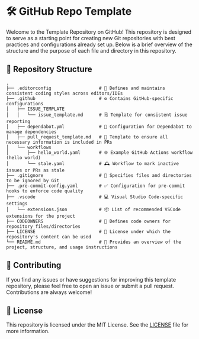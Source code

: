 # 🛠️ GitHub Repo Template

Welcome to the Template Repository on GitHub! This repository is designed to serve as a starting point for creating new Git repositories with best practices and configurations already set up. Below is a brief overview of the structure and the purpose of each file and directory in this repository.

## 📁 Repository Structure

```text
.
├── .editorconfig                  # 📝 Defines and maintains consistent coding styles across editors/IDEs
├── .github                        # ⚙️ Contains GitHub-specific configurations
│   ├── ISSUE_TEMPLATE
│   │   └── issue_template.md      # 🗒️ Template for consistent issue reporting
│   ├── dependabot.yml             # 🤖 Configuration for Dependabot to manage dependencies
│   ├── pull_request_template.md   # 📝 Template to ensure all necessary information is included in PRs
│   └── workflows
│       ├── hello_world.yaml       # 🌐 Example GitHub Actions workflow (hello world)
│       └── stale.yaml             # 🕰️ Workflow to mark inactive issues or PRs as stale
├── .gitignore                     # 🚫 Specifies files and directories to be ignored by Git
├── .pre-commit-config.yaml        # ✅ Configuration for pre-commit hooks to enforce code quality
├── .vscode                        # 💻 Visual Studio Code-specific settings
│   └── extensions.json            # 📦 List of recommended VSCode extensions for the project
├── CODEOWNERS                     # 👥 Defines code owners for repository files/directories
├── LICENSE                        # 📜 License under which the repository's content can be used
└── README.md                      # 📖 Provides an overview of the project, structure, and usage instructions
```

## 🤝 Contributing

If you find any issues or have suggestions for improving this template repository, please feel free to open an issue or submit a pull request. Contributions are always welcome!

## 📜 License

This repository is licensed under the MIT License. See the [LICENSE](LICENSE) file for more information.
